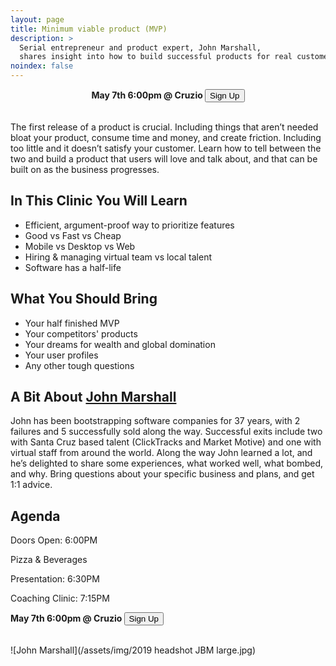 ```yaml
---
layout: page
title: Minimum viable product (MVP)
description: >
  Serial entrepreneur and product expert, John Marshall,
  shares insight into how to build successful products for real customer problems.
noindex: false
---
```

<center>
<b>May 7th 6:00pm @ Cruzio   </b><button class="myButton" value ="Sign Up" type="button" onclick="window.location.href='https://www.eventbrite.com/e/minimum-viable-product-mvp-with-john-marshall-tickets-59296497420'">Sign Up</button>
</center>
<br>

The first release of a product is crucial. Including things that aren’t needed bloat your product,
consume time and money, and create friction. Including too little and it doesn’t satisfy your
customer. Learn how to tell between the two and build a product that users will love and talk about,
and that can be built on as the business progresses.

## In This Clinic You Will Learn

- Efficient, argument-proof way to prioritize features
- Good vs Fast vs Cheap
- Mobile vs Desktop vs Web
- Hiring & managing virtual team vs local talent
- Software has a half-life

## What You Should Bring

- Your half finished MVP
- Your competitors' products
- Your dreams for wealth and global domination
- Your user profiles
- Any other tough questions


## A Bit About [John Marshall](https://www.linkedin.com/in/jbmarshall/)

John has been bootstrapping software companies for 37 years, with 2 failures and 5 successfully
sold along the way. Successful exits include two with Santa Cruz based talent (ClickTracks and
Market Motive) and one with virtual staff from around the world. Along the way John learned a lot,
and he’s delighted to share some experiences, what worked well, what bombed, and why. Bring
questions about your specific business and plans, and get 1:1 advice.


## Agenda

Doors Open: 6:00PM

Pizza & Beverages

Presentation: 6:30PM

Coaching Clinic: 7:15PM

<b>May 7th 6:00pm @ Cruzio   </b><button class="myButton" value ="Sign Up" type="button" onclick="window.location.href='https://www.eventbrite.com/e/minimum-viable-product-mvp-with-john-marshall-tickets-59296497420'">Sign Up</button>
 <br><br>


![John Marshall](/assets/img/2019 headshot JBM large.jpg)
